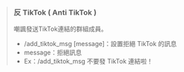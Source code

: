 > ### **反 TikTok ( Anti TikTok )**
> 
> 嘲諷發送TikTok連結的群組成員。
> 
> - /add_tiktok_msg [message]：設置拒絕 TikTok 的訊息
>  - message：拒絕訊息
>  - Ex：/add_tiktok_msg 不要發 TikTok 連結啦！
